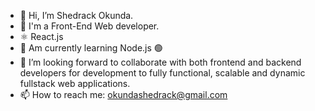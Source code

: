 - 👋 Hi, I’m Shedrack Okunda.
- 👀 I'm a Front-End Web developer.
- ⚛️ React.js
- 🚀 Am currently learning Node.js 🟢
- 💞️ I’m looking forward to collaborate with both frontend and backend developers for development to fully functional, scalable and dynamic fullstack web applications.
- 📫 How to reach me: okundashedrack@gmail.com

<!---
sheddyKE/sheddyKE is a ✨ special ✨ repository because its `README.md` (this file) appears on your GitHub profile.
You can click the Preview link to take a look at your changes.
--->
